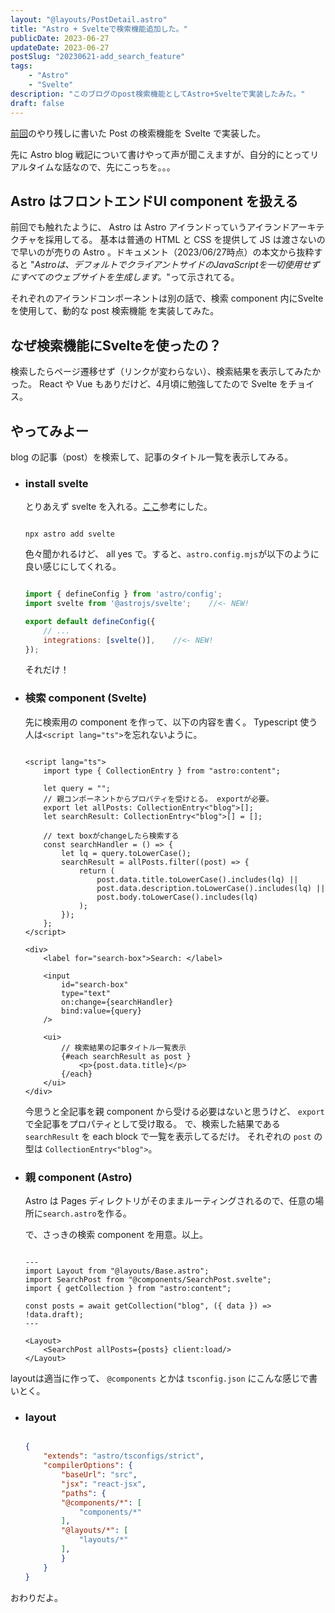 ```yaml
---
layout: "@layouts/PostDetail.astro"
title: "Astro + Svelteで検索機能追加した。"
publicDate: 2023-06-27
updateDate: 2023-06-27
postSlug: "20230621-add_search_feature"
tags:
    - "Astro"
    - "Svelte"
description: "このブログのpost検索機能としてAstro+Svelteで実装したみた。"
draft: false
---
```


[前回](https://marogosteen-pages.web.app/posts/20230621-remake_my_blog/)のやり残しに書いた Post の検索機能を Svelte で実装した。

先に Astro blog 戦記について書けやって声が聞こえますが、自分的にとってリアルタイムな話なので、先にこっちを。。。

## Astro はフロントエンドUI component を扱える

前回でも触れたように、 Astro は Astro アイランドっていうアイランドアーキテクチャを採用してる。
基本は普通の HTML と CSS を提供して JS は渡さないので早いのが売りの Astro 。ドキュメント（2023/06/27時点）の本文から抜粋すると
"*Astroは、デフォルトでクライアントサイドのJavaScriptを一切使用せずにすべてのウェブサイトを生成します。*"って示されてる。

それぞれのアイランドコンポーネントは別の話で、検索 component 内にSvelteを使用して、動的な post 検索機能 を実装してみた。

## なぜ検索機能にSvelteを使ったの？

検索したらページ遷移せず（リンクが変わらない）、検索結果を表示してみたかった。
 React や Vue もありだけど、4月頃に勉強してたので Svelte をチョイス。

## やってみよー

blog の記事（post）を検索して、記事のタイトル一覧を表示してみる。

- ### install svelte

    とりあえず svelte を入れる。[ここ](https://docs.astro.build/ja/guides/integrations-guide/svelte/)参考にした。

    ```shell

    npx astro add svelte

    ```

    色々聞かれるけど、 all yes で。すると、`astro.config.mjs`が以下のように良い感じにしてくれる。

    ```js

    import { defineConfig } from 'astro/config';
    import svelte from '@astrojs/svelte';    //<- NEW!

    export default defineConfig({
        // ...
        integrations: [svelte()],    //<- NEW!
    });

    ```

    それだけ！

- ### 検索 component (Svelte)

    先に検索用の component を作って、以下の内容を書く。 Typescript 使う人は`<script lang="ts">`を忘れないように。

    ```svelte

    <script lang="ts">
        import type { CollectionEntry } from "astro:content";

        let query = "";
        // 親コンポーネントからプロパティを受けとる。 exportが必要。
        export let allPosts: CollectionEntry<"blog">[];
        let searchResult: CollectionEntry<"blog">[] = [];

        // text boxがchangeしたら検索する
        const searchHandler = () => {
            let lq = query.toLowerCase();
            searchResult = allPosts.filter((post) => {
                return (
                    post.data.title.toLowerCase().includes(lq) ||
                    post.data.description.toLowerCase().includes(lq) ||
                    post.body.toLowerCase().includes(lq)
                );
            });
        };
    </script>

    <div>
        <label for="search-box">Search: </label>

        <input
            id="search-box"
            type="text"
            on:change={searchHandler}
            bind:value={query}
        />

        <ui>
            // 検索結果の記事タイトル一覧表示
            {#each searchResult as post }
                <p>{post.data.title}</p>
            {/each}
        </ui>
    </div>

    ```

    今思うと全記事を親 component から受ける必要はないと思うけど、 `export` で全記事をプロパティとして受け取る。
    で、検索した結果である `searchResult` を each block で一覧を表示してるだけ。
    それぞれの `post` の型は `CollectionEntry<"blog">`。

- ### 親 component (Astro)

    Astro は Pages ディレクトリがそのままルーティングされるので、任意の場所に`search.astro`を作る。

    で、さっきの検索 component を用意。以上。

    ```astro

    ---
    import Layout from "@layouts/Base.astro";
    import SearchPost from "@components/SearchPost.svelte";
    import { getCollection } from "astro:content";

    const posts = await getCollection("blog", ({ data }) => !data.draft);
    ---

    <Layout>
        <SearchPost allPosts={posts} client:load/>
    </Layout>

    ```

layoutは適当に作って、 `@components` とかは `tsconfig.json` にこんな感じで書いとく。

- ### layout

    ```json
    
    {
        "extends": "astro/tsconfigs/strict",
        "compilerOptions": {
            "baseUrl": "src",
            "jsx": "react-jsx",
            "paths": {
            "@components/*": [
                "components/*"
            ],
            "@layouts/*": [
                "layouts/*"
            ],
            }
        }
    }

    ```

おわりだよ。
